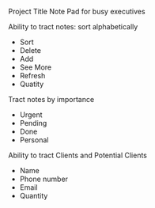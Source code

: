 Project Title
Note Pad for busy executives

Ability to tract notes:  sort alphabetically
 + Sort 
 + Delete
 + Add
 + See More
 + Refresh
 + Quatity 

 Tract notes by importance
 + Urgent
 + Pending
 + Done
 + Personal

Ability to tract Clients and Potential Clients
+ Name
+ Phone number
+ Email
+ Quantity